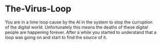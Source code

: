 # The-Virus-Loop

You are in a time loop cause by the AI in the system to stop the curruption of the digital world. Unfortunately this means the
deaths of these digital people are happening forever. After a while you started to understand that a loop was going on and start to 
find the source of it.
